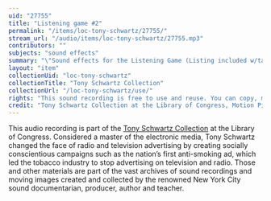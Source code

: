 ```yaml
---
uid: "27755"
title: "Listening game #2"
permalink: "/items/loc-tony-schwartz/27755/"
stream_url: "/audio/items/loc-tony-schwartz/27755.mp3"
contributors: ""
subjects: "sound effects"
summary: "\"Sound effects for the Listening Game (Listing included w/tape)\" RXG0216: Sound effects for the Listening Game (0:0) -- Steam Train (0:0) -- Jet (0:44) -- Pan Flute (0:55 - redacted) -- American indian chant (1:25 - redacted) -- indian chant (1:48 - redacted) -- American indian chant (2:25) -- Baby playing (2:48) -- rotary dialer (3:17) -- coin (3:38) -- hammer on metal (3:42) -- hammer (3:53) -- Fried eggs (4:4) -- Washing dishes (4:34) -- wine opening and pouring (5:11) -- egg beating (5:30) -- drain (5:48) -- Steam ship (6:4) -- fog horn (6:33) -- faucet and plane (7:1) -- dog barking (7:28) -- clock tower bells (7:36) -- Birds (7:51) -- rain and thunder (8:10) -- Alley cats (8:37) -- baby whining (8:45) -- front loader and garbage cans (8:58) -- jack hammer (9:19) -- siren (9:39) -- police siren (9:58) -- marching band (10:8) -- Diesal train (10:36) -- Jet engine reving up (11:3) -- Jet engine (11:36) -- Jet engine (12:0) -- Air raid sirens and dog barking (12:22) -- Fire engine (12:44) -- lighting colman stove (13:3) -- End (13:23)"
layout: "item"
collectionUid: "loc-tony-schwartz"
collectionTitle: "Tony Schwartz Collection"
collectionUrl: "/loc-tony-schwartz/use/"
rights: "This sound recording is free to use and reuse. You can copy, modify, distribute and perform the work, even for commercial purposes, all without asking permission. Attribution is recommended but not required."
credit: "Tony Schwartz Collection at the Library of Congress, Motion Picture, Broadcasting and Recorded Sound Division."
---
```


This audio recording is part of the [Tony Schwartz Collection](https://www.loc.gov/rr/record/schwartzcollection.html) at the Library of Congress. Considered a master of the electronic media, Tony Schwartz changed the face of radio and television advertising by creating socially conscientious campaigns such as the nation’s first anti-smoking ad, which led the tobacco industry to stop advertising on television and radio. Those and other materials are part of the vast archives of sound recordings and moving images created and collected by the renowned New York City sound documentarian, producer, author and teacher.